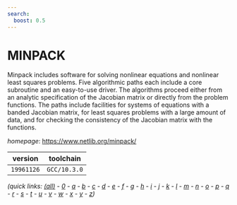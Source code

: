 ```yaml
---
search:
  boost: 0.5
---
```

# MINPACK

Minpack includes software for solving nonlinear equations and  nonlinear least squares problems.  Five algorithmic paths each include  a core subroutine and an easy-to-use driver.  The algorithms proceed  either from an analytic specification of the Jacobian matrix or  directly from the problem functions.  The paths include facilities for  systems of equations with a banded Jacobian matrix, for least squares  problems with a large amount of data, and for checking the consistency  of the Jacobian matrix with the functions.

*homepage*: <https://www.netlib.org/minpack/>

version | toolchain
--------|----------
``19961126`` | ``GCC/10.3.0``


*(quick links: [(all)](../index.md) - [0](../0/index.md) - [a](../a/index.md) - [b](../b/index.md) - [c](../c/index.md) - [d](../d/index.md) - [e](../e/index.md) - [f](../f/index.md) - [g](../g/index.md) - [h](../h/index.md) - [i](../i/index.md) - [j](../j/index.md) - [k](../k/index.md) - [l](../l/index.md) - [m](../m/index.md) - [n](../n/index.md) - [o](../o/index.md) - [p](../p/index.md) - [q](../q/index.md) - [r](../r/index.md) - [s](../s/index.md) - [t](../t/index.md) - [u](../u/index.md) - [v](../v/index.md) - [w](../w/index.md) - [x](../x/index.md) - [y](../y/index.md) - [z](../z/index.md))*

